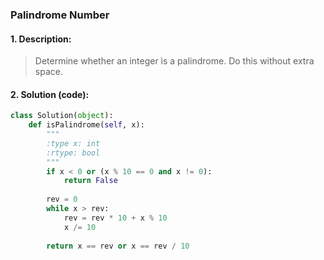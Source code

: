 ### Palindrome Number
#### 1. Description:

> Determine whether an integer is a palindrome. Do this without extra space.

#### 2. Solution (code):
```python
class Solution(object):
    def isPalindrome(self, x):
        """
        :type x: int
        :rtype: bool
        """
        if x < 0 or (x % 10 == 0 and x != 0):
            return False
        
        rev = 0
        while x > rev:
            rev = rev * 10 + x % 10
            x /= 10 
        
        return x == rev or x == rev / 10
```